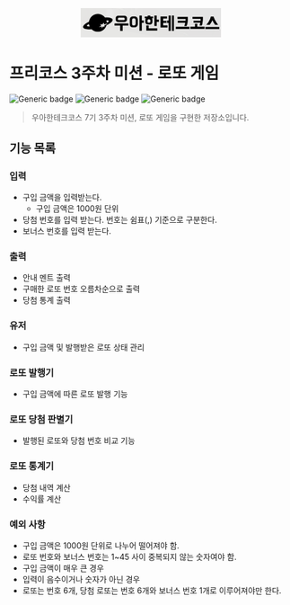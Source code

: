 <p align="center">
    <img src="./woowacourse.png" alt="우아한테크코스" width="250px">
</p>

# 프리코스 3주차 미션 - 로또 게임

![Generic badge](https://img.shields.io/badge/precourse-week3-green.svg)
![Generic badge](https://img.shields.io/badge/test-0_passed-blue.svg)
![Generic badge](https://img.shields.io/badge/version-1.0.0-brightgreen.svg)

> 우아한테크코스 7기 3주차 미션, 로또 게임을 구현한 저장소입니다.


## 기능 목록

### 입력
- 구입 금액을 입력받는다.
  - 구입 금액은 1000원 단위
- 당첨 번호를 입력 받는다. 번호는 쉼표(,) 기준으로 구분한다.
- 보너스 번호를 입력 받는다.

### 출력
- 안내 멘트 출력
- 구매한 로또 번호 오름차순으로 출력
- 당첨 통계 출력
### 유저
- 구입 금액 및 발행받은 로또 상태 관리
### 로또 발행기 
- 구입 금액에 따른 로또 발행 기능
### 로또 당첨 판별기
- 발행된 로또와 당첨 번호 비교 기능
### 로또 통계기
- 당첨 내역 계산
- 수익률 계산


### 예외 사항
  - 구입 금액은 1000원 단위로 나누어 떨어져야 함.
  - 로또 번호와 보너스 번호는 1~45 사이 중복되지 않는 숫자여야 함.
  - 구입 금액이 매우 큰 경우
  - 입력이 음수이거나 숫자가 아닌 경우
  - 로또는 번호 6개, 당첨 로또는 번호 6개와 보너스 번호 1개로 이루어져야만 한다.